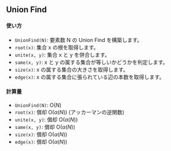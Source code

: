 ## Union Find

#### 使い方

- `UnionFind(N)`: 要素数 N の Union Find を構築します。
- `root(x)`: 集合 x の根を取得します。
- `unite(x, y)`: 集合 x と y を併合します。
- `same(x, y)`: x と y の属する集合が等しいかどうかを判定します。
- `size(x)`: x の属する集合の大きさを取得します。
- `edge(x)`: x の属する集合に張られている辺の本数を取得します。

#### 計算量

- `UnionFind(N)`: $\mathrm{O}(N)$
- `root(x)`: 償却 $\mathrm{O}(\alpha(N))$ (アッカーマンの逆関数)
- `unite(x, y)`: 償却 $\mathrm{O}(\alpha(N))$
- `same(x, y)`: 償却 $\mathrm{O}(\alpha(N))$
- `size(x)`: 償却 $\mathrm{O}(\alpha(N))$
- `edge(x)`: 償却 $\mathrm{O}(\alpha(N))$
